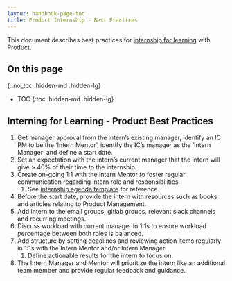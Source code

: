 ```yaml
---
layout: handbook-page-toc
title: Product Internship - Best Practices
---
```


This document describes best practices for [internship for learning](/handbook/people-group/promotions-transfers/#internship-for-learning) with Product.

## On this page

{:.no_toc .hidden-md .hidden-lg}

- TOC
{:toc .hidden-md .hidden-lg}

## Interning for Learning - Product Best Practices

1. Get manager approval from the intern’s existing manager, identify an IC PM to be the ‘Intern Mentor’, identify the IC’s manager as the ‘Intern Manager’ and define a start date.
1. Set an expectation with the intern’s current manager that the intern will give > 40% of their time to the internship.
1. Create on-going 1:1 with the Intern Mentor to foster regular communication regarding intern role and responsibilities.
    1. See [internship agenda template](https://docs.google.com/document/d/1NnCo8iNtLkBAZH6FnTHjjc1S0UVCcncYGHk3wFnEtTg/edit#heading=h.5mqqjbquuysm) for reference
1. Before the start date, provide the intern with resources such as books and articles relating to Product Management.
1. Add intern to the email groups, gitlab groups, relevant slack channels and recurring meetings.
1. Discuss workload with current manager in 1:1s to ensure workload percentage between both roles is balanced.
1. Add structure by setting deadlines and reviewing action items regularly in 1:1s with the Intern Mentor and/or Intern Manager.
    1. Define actionable results for the intern to focus on.
1. The Intern Manager and Mentor will prioritize the intern like an additional team member and provide regular feedback and guidance.

